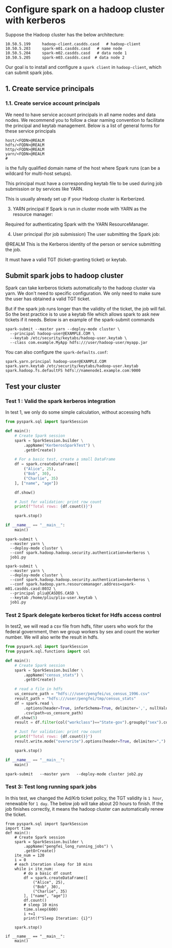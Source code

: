 # Configure spark on a hadoop cluster with kerberos

Suppose the Hadoop cluster has the below architecture:

```text
10.50.5.199	    hadoop-client.casdds.casd	# hadoop-client
10.50.5.203	    spark-m01.casdds.casd	# name node
10.50.5.204     spark-m02.casdds.casd   # data node 1
10.50.5.205     spark-m03.casdds.casd  # data node 2
```

Our goal is to install and configure a `spark client` in `hadoop-client`, which can submit spark jobs. 

## 1. Create service principals



### 1.1. Create service account principals

We need to have service account principals in all name nodes and data nodes. We recommend you to follow a clear
naming convention to facilitate the principal and keytab management. Below is a list of general forms for these
service principals

```shell
host/<FQDN>@REALM
hdfs/<FQDN>@REALM
http/<FQDN>@REALM
yarn/<FQDN>@REALM
# 
```


<FQDN> is the fully qualified domain name of the host where Spark runs (can be a wildcard for multi-host setups).

This principal must have a corresponding keytab file to be used during job submission or by services like YARN.




This is usually already set up if your Hadoop cluster is Kerberized.

3. YARN principal
If Spark is run in cluster mode with YARN as the resource manager:


Required for authenticating Spark with the YARN ResourceManager.

4. User principal (for job submission)
The user submitting the Spark job:

<username>@REALM
This is the Kerberos identity of the person or service submitting the job.

It must have a valid TGT (ticket-granting ticket) or keytab.

## Submit spark jobs to hadoop cluster
Spark can take kerberos tickets automatically to the hadoop cluster via yarn.
We don't need to specific configuration. We only need to make sure the user
has obtained a valid TGT ticket.

But if the spark job runs longer than the validity of the ticket, the job will fail. So the best practice
is to use a keytab file which allows spark to ask new tickets if it needs. Below is an example
of the spark-submit commands

```shell
spark-submit --master yarn --deploy-mode cluster \
  --principal hadoop-user@EXAMPLE.COM \
  --keytab /etc/security/keytabs/hadoop-user.keytab \
  --class com.example.MyApp hdfs:///user/hadoop-user/myapp.jar
```

You can also configure the `spark-defaults.conf`:

```shell
spark.yarn.principal hadoop-user@EXAMPLE.COM
spark.yarn.keytab /etc/security/keytabs/hadoop-user.keytab
spark.hadoop.fs.defaultFS hdfs://namenode1.example.com:9000
```


## Test your cluster

### Test 1 : Valid the spark kerberos integration

In test 1, we only do some simple calculation, without accessing hdfs

```python
from pyspark.sql import SparkSession

def main():
    # Create Spark session
    spark = SparkSession.builder \
        .appName("KerberosSparkTest") \
        .getOrCreate()

    # For a basic test, create a small DataFrame
    df = spark.createDataFrame([
        ("Alice", 25),
        ("Bob", 30),
        ("Charlie", 35)
    ], ["name", "age"])

    df.show()

    # Just for validation: print row count
    print(f"Total rows: {df.count()}")

    spark.stop()

if __name__ == "__main__":
    main()

```
```shell
spark-submit \
  --master yarn \
  --deploy-mode cluster \
  --conf spark.hadoop.hadoop.security.authentication=kerberos \
  job1.py
```




```shell
spark-submit \
  --master yarn \
  --deploy-mode cluster \
  --conf spark.hadoop.hadoop.security.authentication=kerberos \
  --conf spark.hadoop.yarn.resourcemanager.address=spark-m01.casdds.casd:8032 \
  --principal pliu@CASDDS.CASD \
  --keytab /home/pliu/pliu-user.keytab \
  job1.py
```


### Test 2 Spark delegate kerberos ticket for Hdfs access control

In test2, we will read a csv file from hdfs, filter users who work for the federal government, then we group workers by sex and 
count the worker number. We will also write the result in hdfs.


```python
from pyspark.sql import SparkSession
from pyspark.sql.functions import col

def main():
    # Create Spark session
    spark = SparkSession.builder \
        .appName("census_stats") \
        .getOrCreate()

    # read a file in hdfs
    us_censure_path = "hdfs:///user/pengfei/us_census_1996.csv"
    result_path = "hdfs:///user/pengfei/tmp/census_stats"
    df = spark.read \
        .options(header=True, inferSchema=True, delimiter=',', nullValue="?") \
        .csv(path=us_censure_path)
    df.show(5)
    result = df.filter(col("workclass")=="State-gov").groupby("sex").count()

    # Just for validation: print row count
    print(f"Total rows: {df.count()}")
    result.write.mode("overwrite").options(header=True, delimiter=",").csv(result_path)

    spark.stop()

if __name__ == "__main__":
    main()
```

```shell
spark-submit   --master yarn   --deploy-mode cluster job2.py
```


### Test 3: Test long running spark jobs

In this test, we changed the Ad/Krb ticket policy, the TGT validity is `1 hour`, renewable for `1 day`. The below job
will take about 20 hours to finish. If the job finishes correctly, it means the hadoop cluster can automatically renew
the ticket. 

```shell
from pyspark.sql import SparkSession
import time
def main():
    # Create Spark session
    spark = SparkSession.builder \
        .appName("pengfei_long_running_jobs") \
        .getOrCreate()
    ite_num = 120
    i = 0
    # each iteration sleep for 10 mins
    while i< ite_num:
        # do a basic df count
        df = spark.createDataFrame([
            ("Alice", 25),
            ("Bob", 30),
            ("Charlie", 35)
        ], ["name", "age"])
        df.count()
        # sleep 10 mins
        time.sleep(600)
        i +=1
        print(f"Sleep Iteration: {i}")
    
    spark.stop()

if __name__ == "__main__":
    main()

```